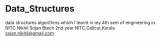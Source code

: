# Data_Structures
data structures algorithms which I learnt in my 4th sem of engineering in NITC
Nikhil Sojan
Btech 2nd year
NITC,Calicut,Kerala
sojan.nikhil@gmail.com
